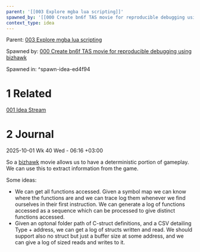 ```yaml
---
parent: '[[003 Explore mgba lua scripting]]'
spawned_by: '[[000 Create bn6f TAS movie for reproducible debugging using bizhawk]]'
context_type: idea
---
```


Parent: [003 Explore mgba lua scripting](../003%20Explore%20mgba%20lua%20scripting.md)

Spawned by: [000 Create bn6f TAS movie for reproducible debugging using bizhawk](../tasks/000%20Create%20bn6f%20TAS%20movie%20for%20reproducible%20debugging%20using%20bizhawk.md)

Spawned in: [<a name="spawn-idea-ed4f94" />^spawn-idea-ed4f94](../tasks/000%20Create%20bn6f%20TAS%20movie%20for%20reproducible%20debugging%20using%20bizhawk.md#spawn-idea-ed4f94)

# 1 Related

[001 Idea Stream](../../../../ideas/2025/001%20Idea%20Stream/001%20Idea%20Stream.md)

# 2 Journal

2025-10-01 Wk 40 Wed - 06:16 +03:00

So a [bizhawk](https://github.com/TASEmulators/BizHawk) movie allows us to have a deterministic portion of gameplay.  We can use this to extract information from the game.

Some ideas:

* We can get all functions accessed. Given a symbol map we can know where the functions are and we can trace log them whenever we find ourselves in their first instruction. We can generate a log of functions accessed as a sequence which can be processed to give distinct functions accessed.
* Given an optonal folder path of C-struct definitions, and a CSV detailing Type + address, we can get a log of structs written and read. We should support also no struct but just a buffer size at some address, and we can give a log of sized reads and writes to it.
